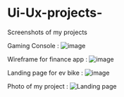 # Ui-Ux-projects-

Screenshots of my projects 

Gaming Console : 
![image](https://github.com/user-attachments/assets/09fa1944-3684-4e31-a727-5adedb6c6e75)


Wireframe for finance app :
![image](https://github.com/user-attachments/assets/09f4a050-6d0b-46b2-aa6a-b738393f7b8b)


Landing page for ev bike : 
![image](https://github.com/user-attachments/assets/f55c298f-be55-4af9-aef5-fae026207698)

Photo of my project : 
![Landing page](https://github.com/user-attachments/assets/3f340e8b-6e81-466c-b372-d3248b305aab)




